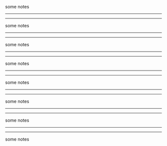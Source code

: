 some notes

---

---

some notes

---

---

some notes

---

---

some notes

---

---

some notes

---

---

some notes

---

---

some notes

---

---

some notes
